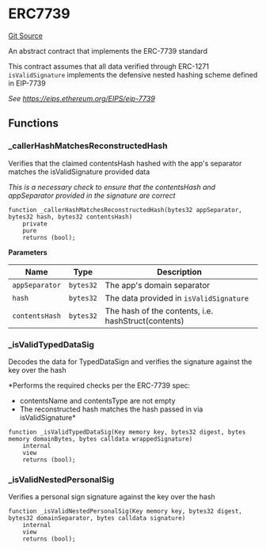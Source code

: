 # ERC7739
[Git Source](https://github.com/Uniswap/minimal-delegation/blob/1457ed9d5e0382ab8547f6bc36a3738475e8b5fe/src/ERC7739.sol)

An abstract contract that implements the ERC-7739 standard

This contract assumes that all data verified through ERC-1271 `isValidSignature` implements the defensive nested hashing scheme defined in EIP-7739

*See https://eips.ethereum.org/EIPS/eip-7739*


## Functions
### _callerHashMatchesReconstructedHash

Verifies that the claimed contentsHash hashed with the app's separator matches the isValidSignature provided data

*This is a necessary check to ensure that the contentsHash and appSeparator provided in the signature are correct*


```solidity
function _callerHashMatchesReconstructedHash(bytes32 appSeparator, bytes32 hash, bytes32 contentsHash)
    private
    pure
    returns (bool);
```
**Parameters**

|Name|Type|Description|
|----|----|-----------|
|`appSeparator`|`bytes32`|The app's domain separator|
|`hash`|`bytes32`|The data provided in `isValidSignature`|
|`contentsHash`|`bytes32`|The hash of the contents, i.e. hashStruct(contents)|


### _isValidTypedDataSig

Decodes the data for TypedDataSign and verifies the signature against the key over the hash

*Performs the required checks per the ERC-7739 spec:
- contentsName and contentsType are not empty
- The reconstructed hash matches the hash passed in via isValidSignature*


```solidity
function _isValidTypedDataSig(Key memory key, bytes32 digest, bytes memory domainBytes, bytes calldata wrappedSignature)
    internal
    view
    returns (bool);
```

### _isValidNestedPersonalSig

Verifies a personal sign signature against the key over the hash


```solidity
function _isValidNestedPersonalSig(Key memory key, bytes32 digest, bytes32 domainSeparator, bytes calldata signature)
    internal
    view
    returns (bool);
```

